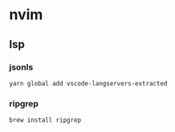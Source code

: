 # nvim

## lsp

### jsonls

```
yarn global add vscode-langservers-extracted
```

### ripgrep
```
brew install ripgrep
```
